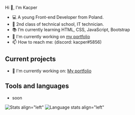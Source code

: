 Hi 👋, I'm Kacper

- 💻 A young Front-end Developer from Poland.
- 🏫 2nd class of technical school, IT technician.
- 📚 I’m currently learning HTML, CSS, JavaScript, Bootstrap
- 🔭 I'm currently working on <a href="https://github.com/kacper299/kacperdev">my portfolio</a>
- 📫 How to reach me: (discord: kacper#5856)

## Current projects
- 🔭 I'm currently working on:
<a href="https://github.com/kacper299/kacperdev">My portfolio</a>

## Tools and languages
- soon

![Stats align="left"](https://github-readme-stats.vercel.app/api?username=kacper299&show_icons=true&include_all_commits=true&count_private=true&hide_title=true)
![Language stats align="left"](https://github-readme-stats.vercel.app/api/top-langs/?username=kacper299&layout=compact)
